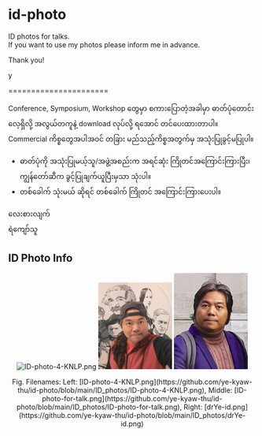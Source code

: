 # id-photo
ID photos for talks.  
If you want to use my photos please inform me in advance.  

Thank you!  

y  


======================

Conference, Symposium, Workshop တွေမှာ စကားပြောတဲ့အခါမှာ ဓာတ်ပုံတောင်းလေ့ရှိလို့ အလွယ်တကူနဲ့ download လုပ်လို့ ရအောင် တင်ပေးထားတာပါ။ Commercial ကိစ္စတွေအပါအဝင် တခြား မည်သည့်ကိစ္စအတွက်မှ အသုံးပြုခွင့်မပြုပါ။  

- ဓာတ်ပုံကို အသုံးပြုမယ့်သူ/အဖွဲ့အစည်းက အရင်ဆုံး ကြိုတင်အကြောင်းကြားပြီး၊ ကျွန်တော်ဆီက ခွင့်ပြုချက်ယူပြီးမှသာ သုံးပါ။  
- တစ်ခေါက် သုံးမယ် ဆိုရင် တစ်ခေါက် ကြိုတင် အကြောင်းကြားပေးပါ။  

လေးစားလျက်  
ရဲကျော်သူ  

## ID Photo Info

<p align="center">
<img src="https://github.com/ye-kyaw-thu/id-photo/blob/main/ID_photos/ID-photo-4-KNLP.png" alt="ID-photo-4-KNLP.png" width="150"/>  
<img src="https://github.com/ye-kyaw-thu/id-photo/blob/main/ID_photos/ID-photo-for-talk.png" alt="ID-photo-for-talk.png" width="150"/>
<img src="https://github.com/ye-kyaw-thu/id-photo/blob/main/ID_photos/drYe-id.png" alt="drYe-id.png" width="150"/>
</p>  
<div align="center">
  Fig. Filenames: Left: [ID-photo-4-KNLP.png](https://github.com/ye-kyaw-thu/id-photo/blob/main/ID_photos/ID-photo-4-KNLP.png), Middle: [ID-photo-for-talk.png](https://github.com/ye-kyaw-thu/id-photo/blob/main/ID_photos/ID-photo-for-talk.png), Right: [drYe-id.png](https://github.com/ye-kyaw-thu/id-photo/blob/main/ID_photos/drYe-id.png)
</div> 

<br />
